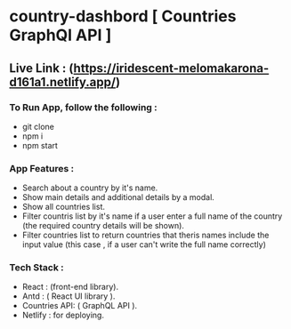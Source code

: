 # country-dashbord  [ Countries GraphQl API ]

## Live Link : (https://iridescent-melomakarona-d161a1.netlify.app/)

### To Run App, follow the following : 

* git clone 
* npm i
* npm start

### App Features : 

* Search about a country by it's name.
* Show main details and additional details by a modal.
* Show all countries list.
* Filter countris list by it's name if a user enter a full name of the country (the required country details will be shown).
* Filter countries list to return countries that theris names include the input value (this case , if a user can't write the full name correctly)

### Tech Stack : 

* React : (front-end library).
* Antd : ( React UI library ).
* Countries API: ( GraphQL API ).
* Netlify : for deploying.


